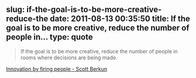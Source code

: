 slug: if-the-goal-is-to-be-more-creative-reduce-the
date: 2011-08-13 00:35:50
title: If the goal is to be more creative, reduce the number of people in...
type: quote
---

> If the goal is to be more creative, reduce the number of people in rooms where decisions are being made.

[Innovation by firing people - Scott Berkun](http://www.scottberkun.com/blog/2008/innovation-by-firing-people/)
